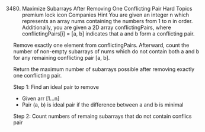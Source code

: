 3480. Maximize Subarrays After Removing One Conflicting Pair
      Hard
      Topics
      premium lock icon
      Companies
      Hint
      You are given an integer n which represents an array nums containing the numbers from 1 to n in order. Additionally, you are given a 2D array conflictingPairs, where conflictingPairs[i] = [a, b] indicates that a and b form a conflicting pair.

Remove exactly one element from conflictingPairs. Afterward, count the number of non-empty subarrays of nums which do not contain both a and b for any remaining conflicting pair [a, b].

Return the maximum number of subarrays possible after removing exactly one conflicting pair.

Step 1: Find an ideal pair to remove
- Given arr [1...n]
- Pair (a, b) is ideal pair if the difference between a and b is minimal


Step 2: Count numbers of remaing subarrays that do not contain conflics pair
